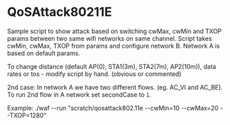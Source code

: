 # QoSAttack80211E

Sample script to show attack based on switching cwMax, cwMin and TXOP params between two same wifi networks on same channel.
Script takes cwMin, cwMax, TXOP from params and configure network B. Network A is based on default params.

To change distance (default AP(0), STA1(3m), STA2(7m), AP2(10m)), data rates or tos - modify script by hand. (obvious or commented)

2nd case:
In network A we have two different flows. (eg. AC_VI and AC_BE). To run 2nd flow in A network set secondCase to `1`.


Example: ./waf --run "scratch/qosattack802.11e --cwMin=10 --cwMax=20 --TXOP=1280"